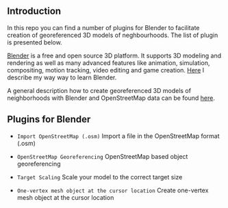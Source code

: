 ## Introduction

In this repo you can find a number of plugins for Blender to facilitate creation of georeferenced 3D models of neghbourhoods. The list of plugin is presented below.

[Blender](http://www.blender.org) is a free and open source 3D platform. It supports 3D modeling and rendering as well as many advanced features like animation, simulation, compositing, motion tracking, video editing and game creation.
[Here](https://github.com/vvoovv/blender-geo/wiki/Learning-Blender) I describe my way way to learn Blender.

A general description how to create georeferenced 3D models of neighborhoods with Blender and OpenStreetMap data can be found [here](https://github.com/vvoovv/blender-geo/wiki/3D-Models-of-Neighborhoods).


## Plugins for Blender

* <code>Import OpenStreetMap (.osm)</code>
Import a file in the OpenStreetMap format (.osm)

* <code>OpenStreetMap Georeferencing</code>
OpenStreetMap based object georeferencing

* <code>Target Scaling</code>
Scale your model to the correct target size

* <code>One-vertex mesh object at the cursor location</code>
Create one-vertex mesh object at the cursor location
